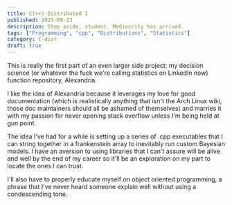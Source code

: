 ```yaml
---
title: C(++)-Distributed I
published: 2025-09-13
description: Step aside, student. Mediocrity has arrived.
tags: ["Programming", "cpp", "Distributions", "Statistics"]
category: C-dist
draft: true
---
```


This is really the first part of an even larger side project: my decision science (or whatever the fuck we're calling statistics on LinkedIn now) function repository, Alexandria. 

I like the idea of Alexandria because it leverages my love for good documentation (which is realistically anything that isn't the Arch Linux wiki, those doc maintainers should all be ashamed of themselves) and marries it with my passion for never opening stack overflow unless I'm being held at gun point. 

The idea I've had for a while is setting up a series of .cpp executables that I can string together in a frankenstein array to inevitably run custom Bayesian models. I have an aversion to using libraries that I can't assure will be alive and well by the end of my career so it'll be an exploration on my part to locate the ones I can trust. 

I'll also have to properly educate myself on object oriented programming, a phrase that I've never heard someone explain well without using a condescending tone.